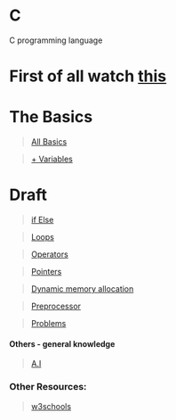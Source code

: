 # C
C programming language

# First of all watch [this](https://youtu.be/zOjov-2OZ0E)

# The Basics

> [All Basics](https://abyseku.github.io/C/basics)

> [+ Variables](https://abyseku.github.io/C/variables)


# Draft

>[if Else](https://abyseku.github.io/C/draft/ifelse)

>[Loops](https://abyseku.github.io/C/draft/loops)

>[Operators](https://abyseku.github.io/C/draft/operators)

>[Pointers](https://abyseku.github.io/C/draft/pointers)

>[Dynamic memory allocation](https://abyseku.github.io/C/draft/DMA)

>[Preprocessor](https://abyseku.github.io/C/draft/preprocessor)

>[Problems](https://abyseku.github.io/C/draft/problems)


#### Others - general knowledge
>[A.I](https://abyseku.github.io/C/draft/gk/ai)



### Other Resources:
> [w3schools](https://www.w3schools.com/c/index.php)

